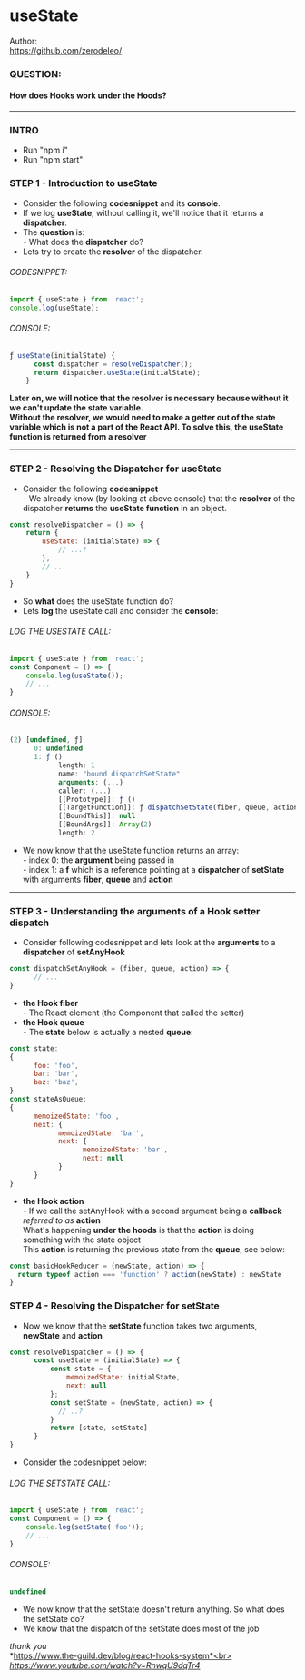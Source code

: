 # useState
Author: <br>
https://github.com/zerodeleo/

### QUESTION: 
#### How does Hooks work under the Hoods?

<hr>

### INTRO
- Run "npm i"
- Run "npm start"

### STEP 1 - Introduction to useState

- Consider the following **codesnippet** and its **console**. <br>
- If we log **useState**, without calling it, we'll notice that it returns a **dispatcher**.<br>
- The **question** is: <br>
      - What does the **dispatcher** do? <br>
- Lets try to create the **resolver** of the dispatcher.

###### CODESNIPPET:
```javascript
import { useState } from 'react';
console.log(useState);
```

###### CONSOLE:
```javascript
ƒ useState(initialState) {
      const dispatcher = resolveDispatcher();
      return dispatcher.useState(initialState);
    }
```

**Later on, we will notice that the resolver is necessary because without it we can't update the state variable. <br> 
Without the resolver, we would need to make a getter out of the state variable which is not a part of the React API.
To solve this, the useState function is returned from a resolver**

<hr>

### STEP 2 - Resolving the Dispatcher for useState

- Consider the following **codesnippet** <br>
      - We already know (by looking at above console) that the **resolver** of the dispatcher **returns** the **useState function** in an object. <br>

```javascript
const resolveDispatcher = () => {
    return {
        useState: (initialState) => {
            // ...?
        },
        // ...
    }
}
```


- So **what** does the useState function do?  <br>
- Lets **log** the useState call and consider the **console**: <br>

###### LOG THE USESTATE CALL:
```javascript
import { useState } from 'react';
const Component = () => {
    console.log(useState());
    // ...
}
```

###### CONSOLE:
```javascript
(2) [undefined, ƒ]
      0: undefined
      1: ƒ ()
            length: 1
            name: "bound dispatchSetState"
            arguments: (...)
            caller: (...)
            [[Prototype]]: ƒ ()
            [[TargetFunction]]: ƒ dispatchSetState(fiber, queue, action)
            [[BoundThis]]: null
            [[BoundArgs]]: Array(2)
            length: 2
```

- We now know that the useState function returns an array:   <br> 
      - index 0: the **argument** being passed in <br>
      - index 1: a **f** which is a reference pointing at a **dispatcher** of **setState** with arguments **fiber**, **queue** and **action**

<hr>

### STEP 3 - Understanding the arguments of a **Hook setter dispatch**

- Consider following codesnippet and lets look at the **arguments** to a **dispatcher** of **setAnyHook**<br>
```javascript
const dispatchSetAnyHook = (fiber, queue, action) => {
      // ...
}
```

- **the Hook fiber**<br>
      - The React element (the Component that called the setter)<br>
- **the Hook queue**<br>
      - The **state** below is actually a nested **queue**:<br>
```javascript
const state: 
{
      foo: 'foo',
      bar: 'bar',
      baz: 'baz',
}
const stateAsQueue:
{
      memoizedState: 'foo',
      next: {
            memoizedState: 'bar',
            next: {
                  memoizedState: 'bar',
                  next: null
            }
      }
}
```

- **the Hook action**<br>
      - If we call the setAnyHook with a second argument being a **callback** *referred to as* **action**<br>
      What's happening **under the hoods** is that the **action** is doing something with the state object<br>
      This **action** is returning the previous state from the **queue**, see below:

```javascript
const basicHookReducer = (newState, action) => {
  return typeof action === 'function' ? action(newState) : newState
}
```

### STEP 4 - Resolving the Dispatcher for setState

- Now we know that the **setState** function takes two arguments, **newState** and **action**<br>

```javascript
const resolveDispatcher = () => {
      const useState = (initialState) => {
          const state = {
              memoizedState: initialState,
              next: null
          };
          const setState = (newState, action) => {
            // ..?
          }
          return [state, setState]
      }
}
```
- Consider the codesnippet below:
###### LOG THE SETSTATE CALL:
```javascript
import { useState } from 'react';
const Component = () => {
    console.log(setState('foo'));
    // ...
}
```

###### CONSOLE:
```javascript
undefined
```

- We now know that the setState doesn't return anything. So what does the setState do?
- We know that the dispatch of the setState does most of the job

*thank you*<br>
*https://www.the-guild.dev/blog/react-hooks-system*<br>
*https://www.youtube.com/watch?v=RnwqU9dqTr4*